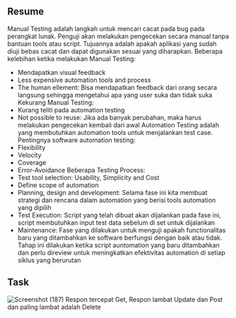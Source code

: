 ## Resume
Manual Testing adalah langkah untuk mencari cacat pada bug pada perangkat lunak. Penguji akan melakukan pengecekan secara manual tanpa bantuan tools atau script. Tujuannya adalah apakah aplikasi yang sudah diuji bebas cacat dan dapat digunakan sesuai yang diharapkan. 
Beberapa kelebihan ketika melakukan Manual Testing:
- Mendapatkan visual feedback 
- Less expensive automation tools and process
- The human ellement: Bisa mendapatkan feedback dari orang secara langsung sehingga mengetahui apa yang user suka dan tidak suka
Kekurang Manual Testing:
- Kurang teliti pada automation testing
- Not possible to reuse: Jika ada banyak perubahan, maka harus melakukan pengecekan kembali dari awal
Automation Testing adalah yang membutuhkan automation tools untuk menjalankan test case. 
Pentingnya software automation testing:
- Flexibility
- Velocity
- Coverage
- Error-Avoidance
Beberapa Testing Process:
- Test tool selection: Usability, Simplicity and Cost
- Define scope of automation
- Planning, design and development: Selama fase ini kita membuat strategi dan rencana dalam automation yang berisi tools automation yang dipilih 
- Test Execution: Script yang telah dibuat akan dijalankan pada fase ini, script membutuhkan input test data sebelum di set untuk dijalankan  
- Maintenance: Fase yang dilakukan untuk menguji apakah functionalitas baru yang ditambahkan ke software berfungsi dengan baik atau tidak. Tahap ini dilakukan ketika script auntomation yang baru ditambahkan dan perlu direview untuk meningkatkan efektivitas automation di setiap siklus yang berurutan   
## Task
![Screenshot (187)](https://user-images.githubusercontent.com/99981322/161462086-0345707d-be6b-4a35-a736-6e4af8df47f7.png)
Respon tercepat Get, Respon lambat Update dan Post dan paling lambat adalah Delete
